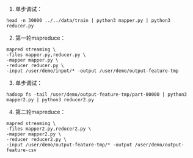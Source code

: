1. 单步调试：
```console
head -n 30000 ../../data/train | python3 mapper.py | python3 reducer.py
```
2. 第一轮mapreduce：
```console
mapred streaming \
-files mapper.py,reducer.py \
-mapper mapper.py \
-reducer reducer.py \
-input /user/demo/input/* -output /user/demo/output-feature-tmp
```

3. 单步调试：
```console
hadoop fs -tail /user/demo/output-feature-tmp/part-00000 | python3 mapper2.py | python3 reducer2.py
```

4. 第二轮mapreduce：
```console
mapred streaming \
-files mapper2.py,reducer2.py \
-mapper mapper2.py \
-reducer reducer2.py \
-input /user/demo/output-feature-tmp/* -output /user/demo/output-feature-csv
```
